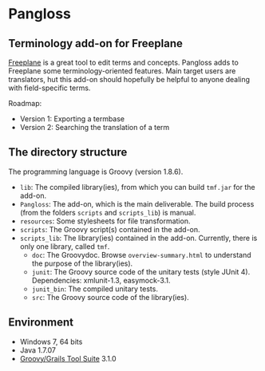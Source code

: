 Pangloss
========

Terminology add-on for Freeplane
---------------------------------
[Freeplane](http://freeplane.sourceforge.net) is a great tool to edit terms and concepts.
Pangloss adds to Freeplane some terminology-oriented features. Main target users are translators, hut this add-on should hopefully be helpful to anyone dealing with field-specific terms.

Roadmap:
- Version 1: Exporting a termbase
- Version 2: Searching the translation of a term

The directory structure
-----------------------
The programming language is Groovy (version 1.8.6).
- `lib`: The compiled library(ies), from which you can build `tmf.jar` for the add-on.
- `Pangloss`: The add-on, which is the main deliverable. The build process (from the folders `scripts` and `scripts_lib`) is manual.
- `resources`: Some stylesheets for file transformation.
- `scripts`: The Groovy script(s) contained in the add-on.
- `scripts_lib`: The library(ies) contained in the add-on. Currently, there is only one library, called `tmf`.
	- `doc`: The Groovydoc. Browse `overview-summary.html` to understand the purpose of the library(ies).
	- `junit`: The Groovy source code of the unitary tests (style JUnit 4). Dependencies: xmlunit-1.3, easymock-3.1.
	- `junit_bin`: The compiled unitary tests.
	- `src`: The Groovy source code of the library(ies).

Environment
------------
- Windows 7, 64 bits
- Java 1.7.07
- [Groovy/Grails Tool Suite](http://grails.org/products/ggts) 3.1.0

